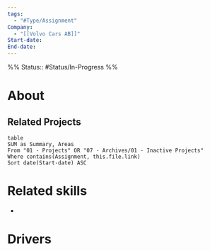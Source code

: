 ```yaml
---
tags:
  - "#Type/Assignment"
Company:
  - "[[Volvo Cars AB]]"
Start-date: 
End-date:
---
```

%%
Status:: #Status/In-Progress
%%
# About



## Related Projects
```dataview
table
SUM as Summary, Areas
From "01 - Projects" OR "07 - Archives/01 - Inactive Projects"
Where contains(Assignment, this.file.link)
Sort date(Start-date) ASC
```

# Related skills
- 

# Drivers

